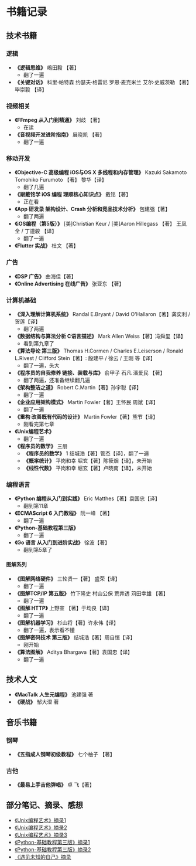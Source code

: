 # 书籍记录

## 技术书籍

### 逻辑

- **《逻辑思维》** 嶋田毅 【著】
  - 翻了一遍
- **《关键对话》** 科里·帕特森 约瑟夫·格雷尼  罗恩·麦克米兰 艾尔·史威茨勒 【著】毕崇毅 【译】



### 视频相关

- **《FFmpeg 从入门到精通》** 刘歧 【著】
  - 在读
- **《音视频开发进阶指南》** 展晓凯 【著】
  - 翻了一遍



### 移动开发
- **《Objective-C 高级编程 iOS与OS X 多线程和内存管理》**  Kazuki Sakamoto Tomohiko Furumoto 【著】 黎华【译】
    - 翻了几遍
- **《跟戴铭学 iOS 编程 理顺核心知识点》**  戴铭【著】
    - 正在看
- **《App 研发录 架构设计、Crash 分析和竞品技术分析》**  包建强【著】
    - 翻了两遍
- **《iOS编程（第5版）》**  [美]Christian Keur / [美]Aaron Hillegass 【著】  王凤全 / 丁道骏 【译】
    - 翻了一遍
- **《Flutter 实战》** 杜文 【著】



### 广告

- **《DSP 广告》** 曲海佳【著】
- **《Online Advertising 在线广告》** 张亚东 【著】



### 计算机基础
- **《深入理解计算机系统》**  Randal E.Bryant / David O'Hallaron【著】龚奕利 / 贺莲【译】
    - 翻了两遍
- **《数据结构与算法分析 C语言描述》** Mark Allen Weiss【著】冯舜玺【译】
    - 看到第九章了
- **《算法导论 第三版》** Thomas H.Cormen / Charles E.Leiserson / Ronald L.Rivest / Clifford Stein【著】: 殷建平 / 徐云 / 王刚 等【译】
    - 翻了一遍，头大
- **《程序员的自我修养 链接、装载与库》**  俞甲子 石凡 潘爱民 【著】
    - 翻了两遍，还准备继续翻几遍
- **《架构整洁之道》**  Robert C.Martin【著】孙宇聪【译】
    - 翻了一遍
- **《企业应用架构模式》**  Martin Fowler【著】王怀民 周斌【译】
    - 翻了一遍
- **《重构 改善既有代码的设计》** Martin Fowler【著】熊节【译】
    - 刚看完第七章
- **《Unix编程艺术》** 
    - 翻了一遍
- **《程序员的数学》** 三册
    - **《程序员的数学》** 1 结城浩【著】管杰【译】，翻了一遍
    - **《概率统计》** 平岗和幸 堀玄【著】陈筱烟【译】，未开始
    - **《线性代数》** 平岗和幸 堀玄【著】卢晓南【译】，未开始




### 编程语言

- **《Python 编程从入门到实践》** Eric Matthes【著】袁国忠【译】
  - 翻到第11章
- **《ECMAScript 6 入门教程》** 阮一峰 【著】
  - 翻了一遍
- **《Python-基础教程第三版》** 
  - 翻了一遍
- **《Go 语言 从入门到进阶实战》**  徐波【著】
  - 翻到第5章了



#### 图解系列
- **《图解网络硬件》**  三轮贤一【著】 盛荣【译】
    - 翻了一遍
- **《图解TCP/IP 第五版》** 竹下隆史 村山公保 荒井透 苅田幸雄 【著】
    - 翻了一遍
- **《图解 HTTP》**  上野宣 【著】于均良【译】
    - 翻了一遍
- **《图解机器学习》** 杉山将【著】许永伟【译】
    - 翻了一遍，表示看不懂
- **《图解密码技术 第三版》** 结城浩【著】周自恒【译】
    - 刚开始
- **《算法图解》** Aditya Bhargava【著】袁国忠【译】
    - 翻了一遍



## 技术人文

- **《MacTalk 人生元编程》** 池建强 著
- **《硬战》** 邹大湿 著




## 音乐书籍

### 钢琴
- **《五指成人钢琴初级教程》** 七个柚子 【著】

### 吉他
- **《最易上手吉他弹唱》** 卓 飞【著】



## 部分笔记、摘录、感想
- [《Unix编程艺术》摘录1](./articles/2019-01-15-《Unix编程艺术》摘录Part1.md)
- [《Unix编程艺术》摘录2](./articles/2019-01-20-《Unix编程艺术》摘录Part2.md)
- [《Unix编程艺术》摘录3](./articles/2019-01-31-《Unix编程艺术》摘录Part3.md)
- [《Python-基础教程第三版》摘录1](./articles/2019-02-19-《Python-基础教程第三版》摘录Part1.md)
- [《Python-基础教程第三版》摘录2](./articles/2019-04-04-《Python-基础教程第三版》摘录Part2.md)
- [《遇见未知的自己》摘录](./articles/2017-3-17-读《遇见未知的自己》摘录.md)